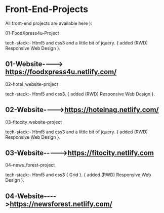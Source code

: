 # Front-End-Projects
All front-end projects are available here ):

01-FoodXpress4u-Project

tech-stack:- Html5 and css3 and a little bit of jquery. { added (RWD) Responsive Web Design }.

01-Website----> https://foodxpress4u.netlify.com/
------------------------------------------------------------------------------------------------------------------------------
02-hotel_website-project 

tech-stack:- Html5 and css3. { added (RWD) Responsive Web Design }.

02-Website---->https://hotelnag.netlify.com/
------------------------------------------------------------------------------------------------------------------------------
03-fitocity_website-project

tech-stack:- Html5 and css3 and a little bit of jquery. { added (RWD) Responsive Web Design }.

03-Website----->https://fitocity.netlify.com
------------------------------------------------------------------------------------------------------------------------------
04-news_forest-project  

tech-stack:- Html5 and css3 { Grid }. { added (RWD) Responsive Web Design }.

04-Website---->https://newsforest.netlify.com/
------------------------------------------------------------------------------------------------------------------------------
